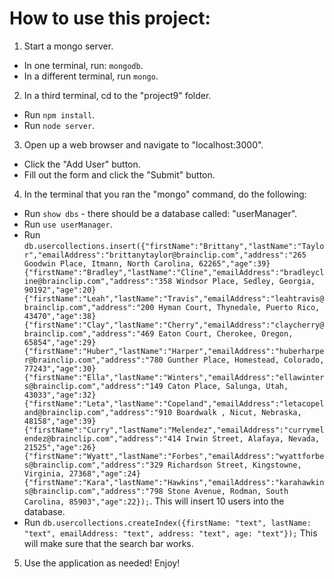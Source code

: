 # How to use this project:

1. Start a mongo server.
  * In one terminal, run: `mongodb`.
  * In a different terminal, run `mongo`.
2. In a third terminal, cd to the "project9" folder.
  * Run `npm install`.
  * Run `node server`.
3. Open up a web browser and navigate to "localhost:3000".
  * Click the "Add User" button.
  * Fill out the form and click the "Submit" button.
4. In the terminal that you ran the "mongo" command, do the following:
  * Run `show dbs` - there should be a database called: "userManager".
  * Run `use userManager`.
  * Run `db.usercollections.insert({"firstName":"Brittany","lastName":"Taylor","emailAddress":"brittanytaylor@brainclip.com","address":"265 Goodwin Place, Itmann, North Carolina, 62265","age":39}{"firstName":"Bradley","lastName":"Cline","emailAddress":"bradleycline@brainclip.com","address":"358 Windsor Place, Sedley, Georgia, 90192","age":20}{"firstName":"Leah","lastName":"Travis","emailAddress":"leahtravis@brainclip.com","address":"200 Hyman Court, Thynedale, Puerto Rico, 43470","age":38}{"firstName":"Clay","lastName":"Cherry","emailAddress":"claycherry@brainclip.com","address":"469 Eaton Court, Cherokee, Oregon, 65854","age":29}{"firstName":"Huber","lastName":"Harper","emailAddress":"huberharper@brainclip.com","address":"780 Gunther Place, Homestead, Colorado, 77243","age":30}{"firstName":"Ella","lastName":"Winters","emailAddress":"ellawinters@brainclip.com","address":"149 Caton Place, Salunga, Utah, 43033","age":32}{"firstName":"Leta","lastName":"Copeland","emailAddress":"letacopeland@brainclip.com","address":"910 Boardwalk , Nicut, Nebraska, 48158","age":39}{"firstName":"Curry","lastName":"Melendez","emailAddress":"currymelendez@brainclip.com","address":"414 Irwin Street, Alafaya, Nevada, 21525","age":26}{"firstName":"Wyatt","lastName":"Forbes","emailAddress":"wyattforbes@brainclip.com","address":"329 Richardson Street, Kingstowne, Virginia, 27368","age":24}{"firstName":"Kara","lastName":"Hawkins","emailAddress":"karahawkins@brainclip.com","address":"798 Stone Avenue, Rodman, South Carolina, 85903","age":22});`. This will insert 10 users into the database.
  * Run `db.usercollections.createIndex({firstName: "text", lastName: "text", emailAddress: "text", address: "text", age: "text"});` This will make sure that the search bar works.
5. Use the application as needed! Enjoy!
